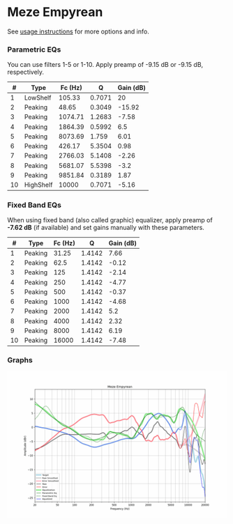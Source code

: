 # Meze Empyrean
See [usage instructions](https://github.com/jaakkopasanen/AutoEq#usage) for more options and info.

### Parametric EQs
You can use filters 1-5 or 1-10. Apply preamp of -9.15 dB or -9.15 dB, respectively.

|   # | Type      |   Fc (Hz) |      Q |   Gain (dB) |
|-----|-----------|-----------|--------|-------------|
|   1 | LowShelf  |    105.33 | 0.7071 |       20    |
|   2 | Peaking   |     48.65 | 0.3049 |      -15.92 |
|   3 | Peaking   |   1074.71 | 1.2683 |       -7.58 |
|   4 | Peaking   |   1864.39 | 0.5992 |        6.5  |
|   5 | Peaking   |   8073.69 | 1.759  |        6.01 |
|   6 | Peaking   |    426.17 | 5.3504 |        0.98 |
|   7 | Peaking   |   2766.03 | 5.1408 |       -2.26 |
|   8 | Peaking   |   5681.07 | 5.5398 |       -3.2  |
|   9 | Peaking   |   9851.84 | 0.3189 |        1.87 |
|  10 | HighShelf |  10000    | 0.7071 |       -5.16 |

### Fixed Band EQs
When using fixed band (also called graphic) equalizer, apply preamp of **-7.62 dB** (if available) and set gains manually with these parameters.

|   # | Type    |   Fc (Hz) |      Q |   Gain (dB) |
|-----|---------|-----------|--------|-------------|
|   1 | Peaking |     31.25 | 1.4142 |        7.66 |
|   2 | Peaking |     62.5  | 1.4142 |       -0.12 |
|   3 | Peaking |    125    | 1.4142 |       -2.14 |
|   4 | Peaking |    250    | 1.4142 |       -4.77 |
|   5 | Peaking |    500    | 1.4142 |       -0.37 |
|   6 | Peaking |   1000    | 1.4142 |       -4.68 |
|   7 | Peaking |   2000    | 1.4142 |        5.2  |
|   8 | Peaking |   4000    | 1.4142 |        2.32 |
|   9 | Peaking |   8000    | 1.4142 |        6.19 |
|  10 | Peaking |  16000    | 1.4142 |       -7.48 |

### Graphs
![](./Meze%20Empyrean.png)
